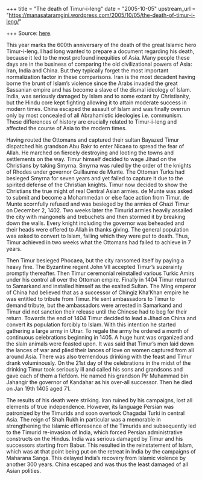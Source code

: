 +++
title = "The death of Timur-i-leng"
date = "2005-10-05"
upstream_url = "https://manasataramgini.wordpress.com/2005/10/05/the-death-of-timur-i-leng/"

+++
Source: [here](https://manasataramgini.wordpress.com/2005/10/05/the-death-of-timur-i-leng/).

This year marks the 600th anniversary of the death of the great Islamic hero Timur-i-leng. I had long wanted to prepare a document regarding his death, because it led to the most profound inequities of Asia. Many people these days are in the business of comparing the old civilizational powers of Asia: Iran, India and China. But they typically forget the most important normalization factor in these comparisons. Iran is the most decadent having borne the brunt of Islam’s violence since the Arabs invaded the great Sassanian empire and has become a slave of the dismal ideology of Islam. India, was seriously damaged by Islam and to some extant by Christianity, but the Hindu core kept fighting allowing it to attain moderate success in modern times. China escaped the assault of Islam and was finally overrun only by most concealed of all Abrahamistic ideologies i.e. communism. These differences of history are crucially related to Timur-i-leng and affected the course of Asia to the modern times.

Having routed the Ottomans and captured their sultan Bayazed Timur dispatched his grandson Abu Bakr to enter Nicaea to spread the fear of Allah. He marched on fiercely destroying and looting the towns and settlements on the way. Timur himself decided to wage Jihad on the Christians by taking Smyrna. Smyrna was ruled by the order of the knights of Rhodes under governor Guillaume de Munte. The Ottoman Turks had besieged Smyrna for seven years and yet failed to capture it due to the spirited defense of the Christian knights. Timur now decided to show the Christians the true might of real Central Asian armies. de Munte was asked to submit and become a Mohammedan or else face action from Timur. de Munte scornfully refused and was besieged by the armies of Ghazi Timur on December 2, 1402. Two weeks later the Timurid armies heavily assailed the city with mangonels and trebuchets and then stormed it by breaking down the walls. Every knight including the governor was beheaded and their heads were offered to Allah in thanks giving. The general population was asked to convert to Islam, failing which they were put to death. Thus, Timur achieved in two weeks what the Ottomans had failed to achieve in 7 years.

Then Timur besieged Phocaea, but the city ransomed itself by paying a heavy fine. The Byzantine regent John VII accepted Timur’s suzerainty promptly thereafter. Then Timur ceremonial reinstalled various Turkic Amirs under his control all over the Ottoman empire. Finally in 1404 Timur returned to Samarkand and installed himself as the exalted Sultan. The Ming emperor of China had believed that as a successor of Chingiz Kha’Khan empire he was entitled to tribute from Timur. He sent ambassadors to Timur to demand tribute, but the ambassadors were arrested in Samarkand and Timur did not sanction their release until the Chinese had to beg for their return. Towards the end of 1404 Timur decided to lead a Jihad on China and convert its population forcibly to Islam. With this intention he started gathering a large army in Utrar. To regale the army he ordered a month of continuous celebrations beginning in 1405. A huge hunt was organized and the slain animals were feasted upon. It was said that Timur’s men laid down the lances of war and plied their lances of love on women captured from all around Asia. There was also tremendous drinking with the feast and Timur drank voluminously. On the 21st day of the celebrations in the midst of the drinking Timur took seriously ill and called his sons and grandsons and gave each of them a fiefdom. He named his grandson Pir Muhammad bin Jahangir the governor of Kandahar as his over-all successor. Then he died on Jan 19th 1405 aged 71.

The results of his death were striking. Iran ruined by his campaigns, lost all elements of true independence. However, its language Persian was patronized by the Timurids and soon overtook Chagadai Turki in central Asia. The reign of Shah Rukh in particular was a memorable in strengthening the Islamic effloresence of the Timurids and subsequently led to the Timurid re-invasion of India, which forced Persian administrative constructs on the Hindus. India was serious damaged by Timur and his successors starting from Babur. This resulted in the reinstatement of Islam, which was at that point being put on the retreat in India by the campaigns of Maharana Sanga. This delayed India’s recovery from Islamic violence by another 300 years. China escaped and was thus the least damaged of all Asian polities.

